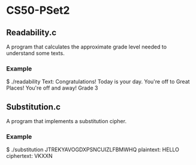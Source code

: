 # CS50-PSet2
## Readability.c
A program that calculates the approximate grade level needed to understand some texts.
### Example 

$ ./readability 
Text: Congratulations! Today is your day. You're off to Great Places! You're off and away!
Grade 3

## Substitution.c
A program that implements a substitution cipher.

### Example
$ ./substitution JTREKYAVOGDXPSNCUIZLFBMWHQ
plaintext:  HELLO
ciphertext: VKXXN
